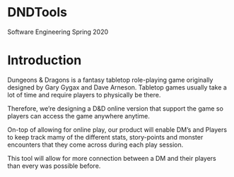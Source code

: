 # DNDTools
Software Engineering Spring 2020

# Introduction
Dungeons & Dragons is a fantasy tabletop role-playing game originally designed by Gary Gygax and Dave Arneson. 
Tabletop games usually take a lot of time and require players to physically be there. 


Therefore, we’re designing a D&D online version that support the game so players can access the game anywhere anytime.


On-top of allowing for online play, our product will enable DM’s and Players to keep track mamy of the different stats, story-points and monster encounters that they come across during each play session.


This tool will allow for more connection between a DM and their players than every was possible before.
